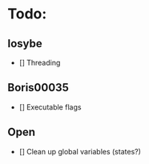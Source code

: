# Todo:

## Iosybe
- [] Threading
## Boris00035
- [] Executable flags
## Open
- [] Clean up global variables (states?)
